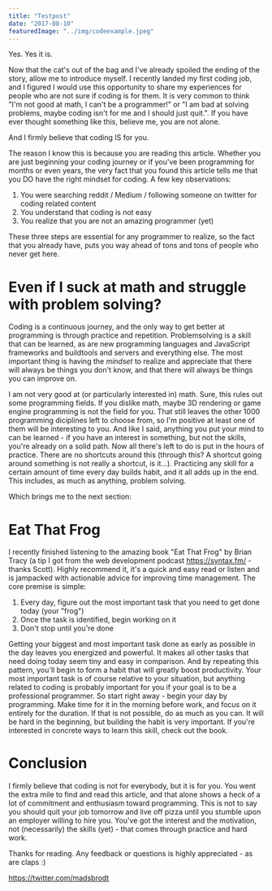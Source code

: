```yaml
---
title: "Testpost"
date: "2017-08-10"
featuredImage: "../img/codeexample.jpeg"
---
```


Yes. Yes it is.

Now that the cat's out of the bag and I've already spoiled the ending of the story, allow me to introduce myself. I recently landed my first coding job, and I figured I would use this opportunity to share my experiences for people who are not sure if coding is for them. It is very common to think "I'm not good at math, I can't be a programmer!" or "I am bad at solving problems, maybe coding isn't for me and I should just quit.". If you have ever thought something like this, believe me, you are not alone.

And I firmly believe that coding IS for you.

The reason I know this is because you are reading this article. Whether you are just beginning your coding journey or if you've been programming for months or even years, the very fact that you found this article tells me that you DO have the right mindset for coding. A few key observations:

1.  You were searching reddit / Medium / following someone on twitter for coding related content
2.  You understand that coding is not easy
3.  You realize that you are not an amazing programmer (yet)

These three steps are essential for any programmer to realize, so the fact that you already have, puts you way ahead of tons and tons of people who never get here.

# Even if I suck at math and struggle with problem solving?

Coding is a continuous journey, and the only way to get better at programming is through practice and repetition. Problemsolving is a skill that can be learned, as are new programming languages and JavaScript frameworks and buildtools and servers and everything else. The most important thing is having the _mindset_ to realize and appreciate that there will always be things you don't know, and that there will always be things you can improve on.

I am not very good at (or particularly interested in) math. Sure, this rules out some programming fields. If you dislike math, maybe 3D rendering or game engine programming is not the field for you. That still leaves the other 1000 programming diciplines left to choose from, so I'm positive at least one of them will be interesting to you. And like I said, anything you put your mind to can be learned - if you have an interest in something, but not the skills, you're already on a solid path. Now all there's left to do is put in the hours of practice. There are no shortcuts around this (through this? A shortcut going around something is not really a shortcut, is it...). Practicing any skill for a certain amount of time every day builds habit, and it all adds up in the end. This includes, as much as anything, problem solving.

Which brings me to the next section:

# Eat That Frog

I recently finished listening to the amazing book "Eat That Frog" by Brian Tracy (a tip I got from the web development podcast https://syntax.fm/ - thanks Scott). Highly recommend it, it's a quick and easy read or listen and is jampacked with actionable advice for improving time management. The core premise is simple:

1.  Every day, figure out the most important task that you need to get done today (your "frog")
2.  Once the task is identified, begin working on it
3.  Don't stop until you're done

Getting your biggest and most important task done as early as possible in the day leaves you energized and powerful. It makes all other tasks that need doing today seem tiny and easy in comparison. And by repeating this pattern, you'll begin to form a habit that will greatly boost productivity. Your most important task is of course relative to your situation, but anything related to coding is probably important for you if your goal is to be a professional programmer. So start right away - begin your day by programming. Make time for it in the morning before work, and focus on it entirely for the duration. If that is not possible, do as much as you can. It will be hard in the beginning, but building the habit is very important. If you're interested in concrete ways to learn this skill, check out the book.

# Conclusion

I firmly believe that coding is not for everybody, but it is for you. You went the extra mile to find and read this article, and that alone shows a heck of a lot of commitment and enthusiasm toward programming. This is not to say you should quit your job tomorrow and live off pizza until you stumble upon an employer willing to hire you. You've got the interest and the motivation, not (necessarily) the skills (yet) - that comes through practice and hard work.

Thanks for reading. Any feedback or questions is highly appreciated - as are claps :)

https://twitter.com/madsbrodt
